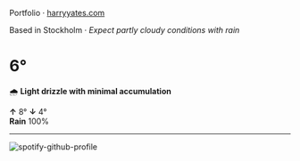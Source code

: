 Portfolio · [harryyates.com](https://harryyates.com)

<!-- WEATHER_START -->
Based in Stockholm · *Expect partly cloudy conditions with rain*

# 6°
🌧️ **Light drizzle with minimal accumulation**

**↑** 8° **↓** 4°  
**Rain** 100%

---
<!-- WEATHER_END -->

<p align="left">
  <a>
    <img src="https://spotify-github-profile.kittinanx.com/api/view?uid=bigbello&cover_image=true&theme=natemoo-re&show_offline=true&background_color=121212&interchange=false&bar_color=53b14f&bar_color_cover=false" alt="spotify-github-profile">
  </a>
</p>
